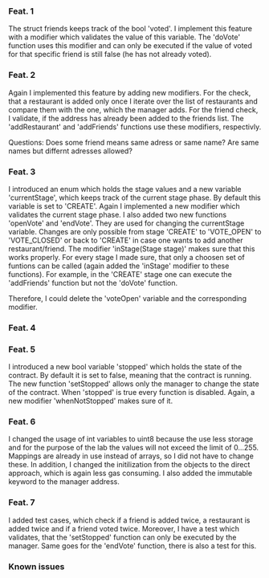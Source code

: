 ### Feat. 1 
The struct friends keeps track of the bool 'voted'. I implement this feature with a modifier which validates the value of this variable. 
The 'doVote' function uses this modifier and can only be executed if the value of voted for that specific friend is still false (he has not already voted).

### Feat. 2

Again I implemented this feature by adding new modifiers. For the check, that a restaurant is added only once I iterate over the list of restaurants and compare
them with the one, which the manager adds. For the friend check, I validate, if the address has already been added to the friends list. 
The 'addRestaurant' and 'addFriends' functions use these modifiers, respectivly.

Questions: Does some friend means same adress or same name? Are same names but differnt adresses allowed?

### Feat. 3

I introduced an enum which holds the stage values and a new variable 'currentStage', which keeps track of the current stage phase. By default this variable is set to 'CREATE'.
Again I implemented a new modifier which validates the current stage phase. I also added two new functions 'openVote' and 'endVote'. They are used for changing the currentStage variable.
Changes are only possible from stage 'CREATE' to 'VOTE_OPEN' to 'VOTE_CLOSED' or back to 'CREATE' in case one wants to add another restaurant/friend. The modifier 'inStage(Stage stage)' makes sure that this works properly. 
For every stage I made sure, that only a choosen set of funtions can be called (again added the 'inStage' modifier to these functions). 
For example, in the 'CREATE' stage one can execute the 'addFriends' function but not the 'doVote' function. 

Therefore, I could delete the 'voteOpen' variable and the corresponding modifier.

### Feat. 4

### Feat. 5

I introduced a new bool variable 'stopped' which holds the state of the contract. By default it is set to false, meaning that the contract is running. 
The new function 'setStopped' allows only the manager to change the state of the contract. When 'stopped' is true every function is disabled.
Again, a new modifier 'whenNotStopped' makes sure of it.

### Feat. 6

I changed the usage of int variables to uint8 because the use less storage and for the purpose of the lab the values will not exceed the limit of 0...255.
Mappings are already in use instead of arrays, so I did not have to change these. In addition, I changed the initilization from the objects to the direct approach, which is 
again less gas consuming. I also added the immutable keyword to the manager address.

### Feat. 7

I added test cases, which check if a friend is added twice, a restaurant is added twice and if a friend voted twice. 
Moreover, I have a test which validates, that the 'setStopped' function can only be executed by the manager. Same goes for the 'endVote' function, there is also a test for this.

### Known issues
